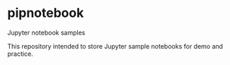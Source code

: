 # pipnotebook
Jupyter notebook samples

This repository intended to store Jupyter sample notebooks for demo and practice.
